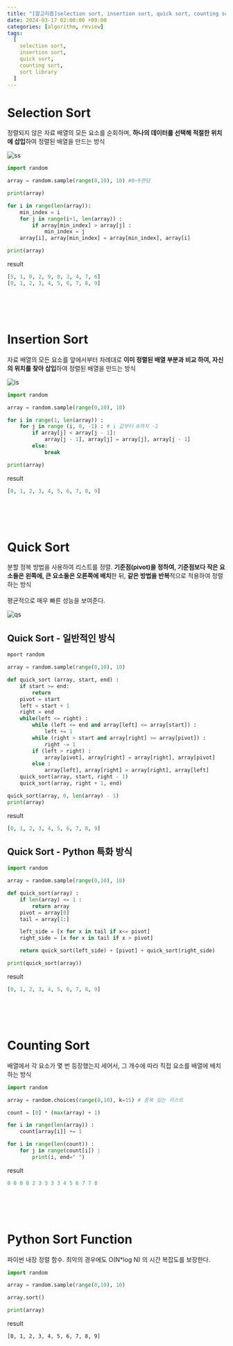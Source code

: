 ```yaml
---
title: "[알고리즘]selection sort, insertion sort, quick sort, counting sort, sort library"
date: 2024-03-17 02:00:00 +09:00
categories: [algorithm, review]
tags:
  [
    selection sort,
    insertion sort,
    quick sort,
    counting sort,
    sort library
  ]
---
```


# Selection Sort

정렬되지 않은 자료 배열의 모든 요소를 순회하며, **하나의 데이터를 선택해 적절한 위치에 삽입**하여 정렬된 배열을 만드는 방식

![ss](https://upload.wikimedia.org/wikipedia/commons/3/3e/Sorting_selection_sort_anim.gif?20220209224152)

```python
import random

array = random.sample(range(0,10), 10) #0~9랜덤

print(array)

for i in range(len(array)):
    min_index = i
    for j in range(i+1, len(array)) :
        if array[min_index] > array[j] :
            min_index = j
    array[i], array[min_index] = array[min_index], array[i]

print(array)
```
result
```python
[5, 1, 0, 2, 9, 8, 3, 4, 7, 6]
[0, 1, 2, 3, 4, 5, 6, 7, 8, 9]
```

<br/>
<br/>
<br/>

# Insertion Sort

자료 배열의 모든 요소를 앞에서부터 차례대로 **이미 정렬된 배열 부분과 비교 하여, 자신의 위치를 찾아 삽입**하여 정렬된 배열을 만드는 방식


![is](https://upload.wikimedia.org/wikipedia/commons/2/24/Sorting_insertion_sort_anim.gif)

```python
import random

array = random.sample(range(0,10), 10)

for i in range(1, len(array)) :
    for j in range (i, 0, -1) : # i 값부터 0까지 -1
        if array[j] < array[j - 1]:
            array[j - 1], array[j] = array[j], array[j - 1]
        else:
            break

print(array)
```
result
```python
[0, 1, 2, 3, 4, 5, 6, 7, 8, 9]
```
<br/>
<br/>
<br/>

# Quick Sort

분할 정복 방법을 사용하여 리스트를 정렬. **기준점(pivot)을 정하여, 기준점보다 작은 요소들은 왼쪽에, 큰 요소들은 오른쪽에 배치**한 뒤, **같은 방법을 반복**적으로 적용하여 정렬하는 방식
<br/>
<br/>
평균적으로 매우 빠른 성능을 보여준다.

![qs](https://upload.wikimedia.org/wikipedia/commons/6/6a/Sorting_quicksort_anim.gif)

## Quick Sort - 일반적인 방식

```python
mport random

array = random.sample(range(0,10), 10)

def quick_sort (array, start, end) :
    if start >= end:
        return
    pivot = start
    left = start + 1
    right = end
    while(left <= right) :
        while (left <= end and array[left] <= array[start]) :
            left += 1
        while (right > start and array[right] >= array[pivot]) :
            right -= 1
        if (left > right) :
            array[pivot], array[right] = array[right], array[pivot]
        else :
            array[left], array[right] = array[right], array[left]
    quick_sort(array, start, right - 1)
    quick_sort(array, right + 1, end)

quick_sort(array, 0, len(array) - 1)
print(array)
```
result
```python
[0, 1, 2, 3, 4, 5, 6, 7, 8, 9]
```

## Quick Sort - Python 특화 방식

```python
import random

array = random.sample(range(0,10), 10)

def quick_sort(array) :
    if len(array) <= 1 :
        return array
    pivot = array[0]
    tail = array[1:]

    left_side = [x for x in tail if x<= pivot]
    right_side = [x for x in tail if x > pivot]

    return quick_sort(left_side) + [pivot] + quick_sort(right_side)

print(quick_sort(array))
```
result
```python
[0, 1, 2, 3, 4, 5, 6, 7, 8, 9]
```

<br/>
<br/>
<br/>

# Counting Sort

배열에서 각 요소가 몇 번 등장했는지 세어서, 그 개수에 따라 직접 요소를 배열에 배치하는 방식

```python
import random

array = random.choices(range(0,10), k=15) # 중복 있는 리스트

count = [0] * (max(array) + 1)

for i in range(len(array)) :
    count[array[i]] += 1

for i in range(len(count)) :
    for j in range(count[i]) :
        print(i, end=" ")
```
result
```python
0 0 0 0 2 3 3 3 3 4 5 6 7 7 8
```
<br/>
<br/>
<br/>

# Python Sort Function

파이썬 내장 정렬 함수. 최악의 경우에도 O(N*log N) 의 시간 복잡도를 보장한다.

```python
import random

array = random.sample(range(0,10), 10)

array.sort()

print(array)
```
result
```
[0, 1, 2, 3, 4, 5, 6, 7, 8, 9]
```